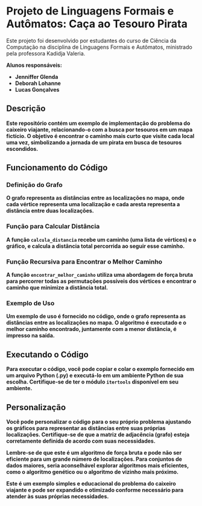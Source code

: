 

# Projeto de Linguagens Formais e Autômatos: Caça ao Tesouro Pirata

Este projeto foi desenvolvido por estudantes do curso de Ciência da Computação na disciplina de Linguagens Formais e Autômatos, ministrado pela professora Kadidja Valeria.

<b>Alunos responsáveis:<b/> 
- Jenniffer Glenda
- Deborah Lohanne 
- Lucas Gonçalves
<b>
<b/> 

## Descrição
Este repositório contém um exemplo de implementação do problema do caixeiro viajante, relacionando-o com a busca por tesouros em um mapa fictício. O objetivo é encontrar o caminho mais curto que visite cada local uma vez, simbolizando a jornada de um pirata em busca de tesouros escondidos.

## Funcionamento do Código
### Definição do Grafo
O grafo representa as distâncias entre as localizações no mapa, onde cada vértice representa uma localização e cada aresta representa a distância entre duas localizações.

### Função para Calcular Distância
A função `calcula_distancia` recebe um caminho (uma lista de vértices) e o gráfico, e calcula a distância total percorrida ao seguir esse caminho.

### Função Recursiva para Encontrar o Melhor Caminho
A função `encontrar_melhor_caminho` utiliza uma abordagem de força bruta para percorrer todas as permutações possíveis dos vértices e encontrar o caminho que minimize a distância total.

### Exemplo de Uso
Um exemplo de uso é fornecido no código, onde o grafo representa as distâncias entre as localizações no mapa. O algoritmo é executado e o melhor caminho encontrado, juntamente com a menor distância, é impresso na saída.

## Executando o Código
Para executar o código, você pode copiar e colar o exemplo fornecido em um arquivo Python (.py) e executá-lo em um ambiente Python de sua escolha. Certifique-se de ter o módulo `itertools` disponível em seu ambiente.

## Personalização
Você pode personalizar o código para o seu próprio problema ajustando os gráficos para representar as distâncias entre suas próprias localizações. Certifique-se de que a matriz de adjacência (grafo) esteja corretamente definida de acordo com suas necessidades.

Lembre-se de que este é um algoritmo de força bruta e pode não ser eficiente para um grande número de localizações. Para conjuntos de dados maiores, seria aconselhável explorar algoritmos mais eficientes, como o algoritmo genético ou o algoritmo de vizinho mais próximo.

Este é um exemplo simples e educacional do problema do caixeiro viajante e pode ser expandido e otimizado conforme necessário para atender às suas próprias necessidades.
